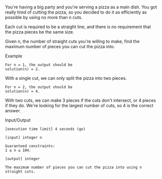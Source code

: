You're having a big party and you're serving a pizza as a main dish. You got really tired of cutting the pizza, so you decided to do it as efficiently as possible by using no more than n cuts.

Each cut is required to be a straight line, and there is no requirement that the pizza pieces be the same size.

Given n, the number of straight cuts you're willing to make, find the maximum number of pieces you can cut the pizza into.

Example

    For n = 1, the output should be
    solution(n) = 2.

With a single cut, we can only split the pizza into two pieces.

    For n = 2, the output should be
    solution(n) = 4.

With two cuts, we can make 3 pieces if the cuts don't intersect, or 4 pieces if they do. We're looking for the largest number of cuts, so 4 is the correct answer.

Input/Output

    [execution time limit] 4 seconds (go)

    [input] integer n

    Guaranteed constraints:
    1 ≤ n ≤ 104.

    [output] integer

    The maximum number of pieces you can cut the pizza into using n straight cuts.
